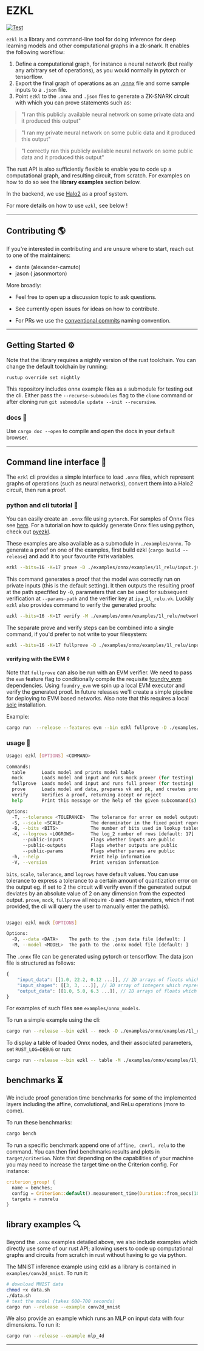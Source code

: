 # EZKL 

[![Test](https://github.com/zkonduit/ezkl/workflows/Rust/badge.svg)](https://github.com/zkonduit/ezkl/actions?query=workflow%3ARust)

`ezkl` is a library and command-line tool for doing inference for deep learning models and other computational graphs in a zk-snark. It enables the following workflow:

1. Define a computational graph, for instance a neural network (but really any arbitrary set of operations), as you would normally in pytorch or tensorflow. 
2. Export the final graph of operations as an [.onnx](https://onnx.ai/) file and some sample inputs to a `.json` file.
3. Point `ezkl` to the `.onnx` and `.json` files to generate a ZK-SNARK circuit with which you can prove statements such as: 
> "I ran this publicly available neural network on some private data and it produced this output"

> "I ran my private neural network on some public data and it produced this output"

> "I correctly ran this publicly available neural network on some public data and it produced this output"

The rust API is also sufficiently flexible to enable you to code up a computational graph, and resulting circuit, from scratch. For examples on how to do so see the **library examples** section below.

In the backend, we use [Halo2](https://github.com/privacy-scaling-explorations/halo2) as a proof system.  

For more details on how to use `ezkl`, see below ! 

----------------------

## Contributing 🌎

If you're interested in contributing and are unsure where to start, reach out to one of the maintainers:  

* dante (alexander-camuto)
* jason ( jasonmorton)

More broadly: 

- Feel free to open up a discussion topic to ask questions. 

- See currently open issues for ideas on how to contribute. 

- For PRs we use the [conventional commits](https://www.conventionalcommits.org/en/v1.0.0/) naming convention. 

----------------------

## Getting Started ⚙️

Note that the library requires a nightly version of the rust toolchain. You can change the default toolchain by running:

```bash
rustup override set nightly         
```

This repository includes onnx example files as a submodule for testing out the cli. Either pass the `--recurse-submodules` flag to the `clone` command or after cloning run `git submodule update --init --recursive`. 

### docs 📖

Use `cargo doc --open` to compile and open the docs in your default browser.


----------------------


## Command line interface 👾

The `ezkl` cli provides a simple interface to load `.onnx` files, which represent graphs of operations (such as neural networks), convert them into a Halo2 circuit, then run a proof.

### python and cli tutorial 🐍

You can easily create an `.onnx` file using `pytorch`. For samples of Onnx files see [here](https://github.com/zkonduit/onnx-examples). For a tutorial on how to quickly generate Onnx files using python, check out [pyezkl](https://github.com/zkonduit/pyezkl). 

These examples are also available as a submodule in `./examples/onnx`. To generate a proof on one of the examples, first build ezkl (`cargo build --release`) and add it to your favourite `PATH` variables.   

```bash
ezkl --bits=16 -K=17 prove -D ./examples/onnx/examples/1l_relu/input.json -M ./examples/onnx/examples/1l_relu/network.onnx -O 1l_relu.pf --vk-path 1l_relu.vk --params-path 1l_relu.params
``` 

This command generates a proof that the model was correctly run on private inputs (this is the default setting). It then outputs the resulting proof at the path specfifed by `-O`, parameters that can be used for subsequent verification at `--params-path` and the verifier key at `ipa_1l_relu.vk`. 
Luckily `ezkl` also provides command to verify the generated proofs: 

```bash 
ezkl --bits=16 -K=17 verify -M ./examples/onnx/examples/1l_relu/network.onnx -P 1l_relu.pf --vk-path 1l_relu.vk --params-path 1l_relu.params
``` 

The separate prove and verify steps can be combined into a single command, if you'd prefer to not write to your filesystem: 

```bash
ezkl --bits=16 -K=17 fullprove -D ./examples/onnx/examples/1l_relu/input.json -M ./examples/onnx/examples/1l_relu/network.onnx 
```
#### verifying with the EVM ◊

Note that `fullprove` can also be run with an EVM verifier.  We need to pass the `evm` feature flag to conditionally compile the requisite [foundry_evm](https://github.com/foundry-rs/foundry) dependencies. Using `foundry_evm` we spin up a local EVM executor and verify the generated proof. In future releases we'll create a simple pipeline for deploying to EVM based networks. Also note that this requires a local [solc](https://docs.soliditylang.org/en/v0.8.17/installing-solidity.html) installation. 


Example:

```bash
cargo run  --release --features evm --bin ezkl fullprove -D ./examples/onnx/examples/1l_relu/input.json -M ./examples/onnx/examples/1l_relu/network.onnx 
```


### usage 🔧

```bash
Usage: ezkl [OPTIONS] <COMMAND>

Commands:
  table      Loads model and prints model table
  mock       Loads model and input and runs mock prover (for testing)
  fullprove  Loads model and input and runs full prover (for testing)
  prove      Loads model and data, prepares vk and pk, and creates proof, saving proof in --output
  verify     Verifies a proof, returning accept or reject
  help       Print this message or the help of the given subcommand(s)

Options:
  -T, --tolerance <TOLERANCE>  The tolerance for error on model outputs [default: 0]
  -S, --scale <SCALE>          The denominator in the fixed point representation used when quantizing [default: 7]
  -B, --bits <BITS>            The number of bits used in lookup tables [default: 16]
  -K, --logrows <LOGROWS>      The log_2 number of rows [default: 17]
      --public-inputs          Flags whether inputs are public
      --public-outputs         Flags whether outputs are public
      --public-params          Flags whether params are public
  -h, --help                   Print help information
  -V, --version                Print version information
```

`bits`, `scale`, `tolerance`, and `logrows` have default values. You can use tolerance to express a tolerance to a certain amount of quantization error on the output eg. if set to 2 the circuit will verify even if the generated output deviates by an absolute value of 2 on any dimension from the expected output. `prove`, `mock`, `fullprove` all require `-D` and `-M` parameters, which if not provided, the cli will query the user to manually enter the path(s).

```bash

Usage: ezkl mock [OPTIONS]

Options:
  -D, --data <DATA>    The path to the .json data file [default: ]
  -M, --model <MODEL>  The path to the .onnx model file [default: ]

```

The `.onnx` file can be generated using pytorch or tensorflow. The data json file is structured as follows:

```javascript
{
    "input_data": [[1.0, 22.2, 0.12 ...]], // 2D arrays of floats which represents the (private) inputs we run the proof on
    "input_shapes": [[3, 3, ...]], // 2D array of integers which represents the shapes of model inputs (excluding batch size)
    "output_data": [[1.0, 5.0, 6.3 ...]], // 2D arrays of floats which represents the model outputs we want to constrain against (if any)
}
```

For examples of such files see `examples/onnx_models`.

To run a simple example using the cli:

```bash
cargo run --release --bin ezkl -- mock -D ./examples/onnx/examples/1l_relu/input.json -M ./examples/onnx/examples/1l_relu/network.onnx
```

To display a table of loaded Onnx nodes, and their associated parameters, set `RUST_LOG=DEBUG` or run:

```bash
cargo run --release --bin ezkl -- table -M ./examples/onnx/examples/1l_relu/network.onnx

```

## benchmarks ⏳

We include proof generation time benchmarks for some of the implemented layers including the affine, convolutional, and ReLu operations (more to come).

To run these benchmarks:

```bash
cargo bench
```

To run a specific benchmark append one of `affine, cnvrl, relu` to the command. You can then find benchmarks results and plots in `target/criterion`. Note that depending on the capabilities of your machine you may need to increase the target time on the Criterion config. For instance:

```rust
criterion_group! {
  name = benches;
  config = Criterion::default().measurement_time(Duration::from_secs(10));
  targets = runrelu
}
```

## library examples 🔍

Beyond the `.onnx` examples detailed above, we also include examples which directly use some of our rust API; allowing users to code up computational graphs and circuits from scratch in rust without having to go via python. 

The MNIST inference example using ezkl as a library is contained in `examples/conv2d_mnist`. To run it:

```bash
# download MNIST data
chmod +x data.sh
./data.sh
# test the model (takes 600-700 seconds)
cargo run --release --example conv2d_mnist
```

We also provide an example which runs an MLP on input data with four dimensions. To run it:

```bash
cargo run --release --example mlp_4d
```

----------------------
